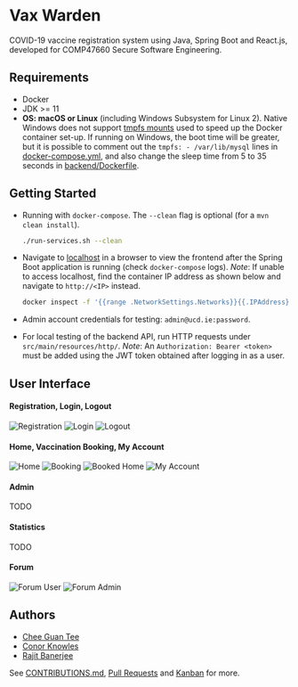 # Vax Warden

COVID-19 vaccine registration system using Java, Spring Boot and React.js, developed for COMP47660 Secure Software Engineering.

## Requirements

- Docker
- JDK >= 11
- **OS: macOS or Linux** (including Windows Subsystem for Linux 2). Native Windows does not support [tmpfs mounts](https://docs.docker.com/storage/tmpfs/) used to speed up the Docker container set-up. If running on Windows, the boot time will be greater, but it is possible to comment out the `tmpfs: - /var/lib/mysql` lines in [docker-compose.yml](./docker-compose.yml), and also change the sleep time from 5 to 35 seconds in [backend/Dockerfile](./backend/Dockerfile).

## Getting Started

- Running with `docker-compose`. The `--clean` flag is optional (for a `mvn clean install`).

  ```bash
  ./run-services.sh --clean
  ```

- Navigate to [localhost](http://localhost) in a browser to view the frontend after the Spring Boot application is running (check `docker-compose` logs). _Note_: If unable to access localhost, find the container IP address as shown below and navigate to `http://<IP>` instead.

  ```bash
  docker inspect -f '{{range .NetworkSettings.Networks}}{{.IPAddress}}{{end}}' vax-warden-frontend
  ```

- Admin account credentials for testing: `admin@ucd.ie:password`.

- For local testing of the backend API, run HTTP requests under `src/main/resources/http/`. _Note_: An `Authorization: Bearer <token>` must be added using the JWT token obtained after logging in as a user.

## User Interface

#### Registration, Login, Logout

![Registration](./assets/images/registration.png)
![Login](./assets/images/login.png)
![Logout](./assets/images/logout.png)

#### Home, Vaccination Booking, My Account

![Home](./assets/images/home.png)
![Booking](./assets/images/booking.png)
![Booked Home](./assets/images/booked-home.png)
![My Account](./assets/images/myaccount.png)

#### Admin

TODO

#### Statistics

TODO

#### Forum

![Forum User](./assets/images/forum-user.png)
![Forum Admin](./assets/images/forum-admin.png)

## Authors

- [Chee Guan Tee](https://www.jasontcg.com)
- [Conor Knowles](https://conorknowles.com)
- [Rajit Banerjee](https://rajitbanerjee.com)

See [CONTRIBUTIONS.md](./CONTRIBUTIONS.md), [Pull Requests](https://github.com/rajitbanerjee/vax-warden/pulls?q=is%3Apr+is%3Aclosed) and [Kanban](https://github.com/rajitbanerjee/vax-warden/projects/1) for more.

